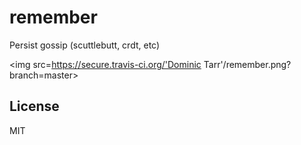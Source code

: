 # remember

Persist gossip (scuttlebutt, crdt, etc)

<img src=https://secure.travis-ci.org/'Dominic Tarr'/remember.png?branch=master>


## License

MIT
